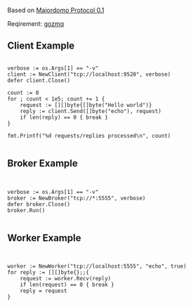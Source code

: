 Based on [Majordomo Protocol 0.1](http://rfc.zeromq.org/spec:7)

Reqirement: [gozmq](http://github.com/alecthomas/gozmq)


Client Example
------------

<pre><code>
verbose := os.Args[1] == "-v"
client := NewClient("tcp://localhost:9520", verbose)
defer client.Close()

count := 0
for ; count < 1e5; count += 1 {
    request := [][]byte{[]byte("Hello world")}
    reply := client.Send([]byte("echo"), request)
    if len(reply) == 0 { break }
}

fmt.Printf("%d requests/replies processed\n", count)

</pre></code>

Broker Example
------------

<pre><code>

verbose := os.Args[1] == "-v"
broker := NewBroker("tcp://*:5555", verbose)
defer broker.Close()
broker.Run()

</pre></code>

Worker Example
------------

<pre><code>

worker := NewWorker("tcp://localhost:5555", "echo", true)
for reply := [][]byte{};;{
    request := worker.Recv(reply)
    if len(request) == 0 { break }
    reply = request
}

</pre></code>
